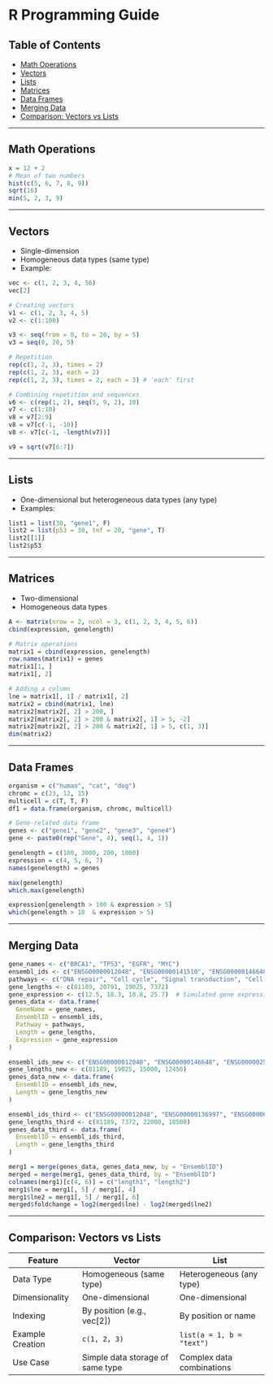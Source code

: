 # R Programming Guide

## Table of Contents
- [Math Operations](#math-operations)
- [Vectors](#vectors)
- [Lists](#lists)
- [Matrices](#matrices)
- [Data Frames](#data-frames)
- [Merging Data](#merging-data)
- [Comparison: Vectors vs Lists](#comparison-vectors-vs-lists)

---

## Math Operations
```R
x = 12 + 2
# Mean of two numbers
hist(c(5, 6, 7, 8, 9))
sqrt(16)
min(5, 2, 3, 9)
```

---

## Vectors
- Single-dimension
- Homogeneous data types (same type)
- Example:

```R
vec <- c(1, 2, 3, 4, 56)
vec[2]

# Creating vectors
v1 <- c(1, 2, 3, 4, 5)
v2 <- c(1:100)

v3 <- seq(from = 0, to = 20, by = 5)
v3 = seq(0, 20, 5)

# Repetition
rep(c(1, 2, 3), times = 2)
rep(c(1, 2, 3), each = 2)
rep(c(1, 2, 3), times = 2, each = 3) # 'each' first

# Combining repetition and sequences
v6 <- c(rep(1, 2), seq(5, 9, 2), 10)
v7 <- c(1:10)
v8 = v7[2:9]
v8 = v7[c(-1, -10)]
v8 <- v7[c(-1, -length(v7))]

v9 = sqrt(v7[6:7])
```

---

## Lists
- One-dimensional but heterogeneous data types (any type)
- Examples:

```R
list1 = list(30, "gene1", F)
list2 = list(p53 = 30, tnf = 20, "gene", T)
list2[[1]]
list2$p53
```

---

## Matrices
- Two-dimensional
- Homogeneous data types

```R
A <- matrix(nrow = 2, ncol = 3, c(1, 2, 3, 4, 5, 6))
cbind(expression, genelength)

# Matrix operations
matrix1 = cbind(expression, genelength)
row.names(matrix1) = genes
matrix1[1, ]
matrix1[, 2]

# Adding a column
lne = matrix1[, 1] / matrix1[, 2]
matrix2 = cbind(matrix1, lne)
matrix2[matrix2[, 2] > 200, ]
matrix2[matrix2[, 2] > 200 & matrix2[, 1] > 5, -2]
matrix2[matrix2[, 2] > 200 & matrix2[, 1] > 5, c(1, 3)]
dim(matrix2)
```

---

## Data Frames
```R
organism = c("human", "cat", "dog")
chromc = c(23, 12, 15)
multicell = c(T, T, F)
df1 = data.frame(organism, chromc, multicell)

# Gene-related data frame
genes <- c("gene1", "gene2", "gene3", "gene4")
gene <- paste0(rep("Gene", 4), seq(1, 4, 1))

genelength = c(100, 3000, 200, 1000)
expression = c(4, 5, 6, 7)
names(genelength) = genes

max(genelength)
which.max(genelength)

expression[genelength > 100 & expression > 5]         
which(genelength > 10  & expression > 5)
```

---

## Merging Data
```R
gene_names <- c("BRCA1", "TP53", "EGFR", "MYC")
ensembl_ids <- c("ENSG00000012048", "ENSG00000141510", "ENSG00000146648", "ENSG00000136997")
pathways <- c("DNA repair", "Cell cycle", "Signal transduction", "Cell proliferation")
gene_lengths <- c(81189, 20791, 19025, 7372)
gene_expression <- c(12.5, 18.3, 10.8, 25.7)  # Simulated gene expression values
genes_data <- data.frame(
  GeneName = gene_names,
  EnsemblID = ensembl_ids,
  Pathway = pathways,
  Length = gene_lengths,
  Expression = gene_expression
)

ensembl_ids_new <- c("ENSG00000012048", "ENSG00000146648", "ENSG00000251562", "ENSG00000284733")
gene_lengths_new <- c(81189, 19025, 15000, 12450)
genes_data_new <- data.frame(
  EnsemblID = ensembl_ids_new,
  Length = gene_lengths_new
)

ensembl_ids_third <- c("ENSG00000012048", "ENSG00000136997", "ENSG00000354053", "ENSG00000354541")
gene_lengths_third <- c(81189, 7372, 22000, 18500)
genes_data_third <- data.frame(
  EnsemblID = ensembl_ids_third,
  Length = gene_lengths_third
)

merg1 = merge(genes_data, genes_data_new, by = "EnsemblID")
merged = merge(merg1, genes_data_third, by = "EnsemblID")
colnames(merg1)[c(4, 6)] = c("length1", "length2")
merg1$lne = merg1[, 5] / merg1[, 4]
merg1$lne2 = merg1[, 5] / merg1[, 6]
merged$foldchange = log2(merged$lne) - log2(merged$lne2)
```

---

## Comparison: Vectors vs Lists

| Feature            | Vector                                  | List                       |
|--------------------|-----------------------------------------|----------------------------|
| Data Type          | Homogeneous (same type)                | Heterogeneous (any type)   |
| Dimensionality     | One-dimensional                        | One-dimensional            |
| Indexing           | By position (e.g., vec[2])             | By position or name        |
| Example Creation   | `c(1, 2, 3)`                           | `list(a = 1, b = "text")` |
| Use Case           | Simple data storage of same type       | Complex data combinations  |
